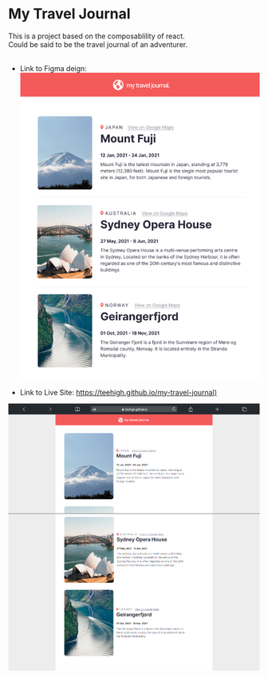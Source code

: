 # My Travel Journal

This is a project based on the composablility of react.
<br>
Could be said to be the travel journal of an adventurer.
<br>
<br>

- Link to Figma deign: [![Figma file](./public/images/My-Travel-Journal-UI-Design.png)](https://www.figma.com/file/QDWEqQqvvRzxbyelQVD3Cz/Travel-Journal-(Copy)?type=design&node-id=2%3A2&mode=design&t=mqoEe6ytEwKpJceZ-1)

- Link to Live Site: [https://teehigh.github.io/my-travel-journal)](https://teehigh.github.io/my-travel-journal/)

![Live site](./public/images/Travel-journal-fullpage-screenshot.png)
<!-- This template provides a minimal setup to get React working in Vite with HMR and some ESLint rules.

Currently, two official plugins are available:

- [@vitejs/plugin-react](https://github.com/vitejs/vite-plugin-react/blob/main/packages/plugin-react/README.md) uses [Babel](https://babeljs.io/) for Fast Refresh
- [@vitejs/plugin-react-swc](https://github.com/vitejs/vite-plugin-react-swc) uses [SWC](https://swc.rs/) for Fast Refresh -->
